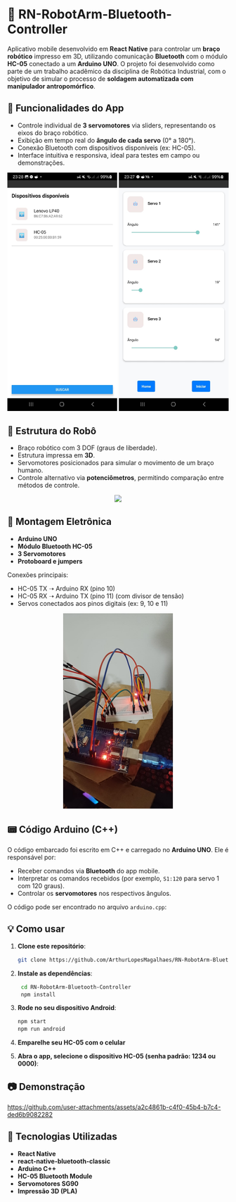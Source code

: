 # 🤖 RN-RobotArm-Bluetooth-Controller

Aplicativo mobile desenvolvido em **React Native** para controlar um **braço robótico** impresso em 3D, utilizando comunicação **Bluetooth** com o módulo **HC-05** conectado a um **Arduino UNO**. O projeto foi desenvolvido como parte de um trabalho acadêmico da disciplina de Robótica Industrial, com o objetivo de simular o processo de **soldagem automatizada com manipulador antropomórfico**.

## 📱 Funcionalidades do App

- Controle individual de **3 servomotores** via sliders, representando os eixos do braço robótico.
- Exibição em tempo real do **ângulo de cada servo** (0° a 180°).
- Conexão Bluetooth com dispositivos disponíveis (ex: HC-05).
- Interface intuitiva e responsiva, ideal para testes em campo ou demonstrações.

<p align="center">
 
  <img src="https://github.com/ArthurLopesMagalhaes/RN-RobotArm-Bluetooth-Controller/blob/main/screen2.jpeg?raw=true" width="250" />
  <img src="https://github.com/ArthurLopesMagalhaes/RN-RobotArm-Bluetooth-Controller/blob/main/screen1.jpeg?raw=true" width="250" />
</p>

## 🤖 Estrutura do Robô

- Braço robótico com 3 DOF (graus de liberdade).
- Estrutura impressa em **3D**.
- Servomotores posicionados para simular o movimento de um braço humano.
- Controle alternativo via **potenciômetros**, permitindo comparação entre métodos de controle.

<p align="center">
  <img src="https://github.com/ArthurLopesMagalhaes/RN-RobotArm-Bluetooth-Controller/blob/main/assets/screenshots/robot_arm.png" width="300" />
</p>

## 🔌 Montagem Eletrônica

- **Arduino UNO**
- **Módulo Bluetooth HC-05**
- **3 Servomotores**
- **Protoboard e jumpers**

Conexões principais:

- HC-05 TX ➝ Arduino RX (pino 10)
- HC-05 RX ➝ Arduino TX (pino 11) (com divisor de tensão)
- Servos conectados aos pinos digitais (ex: 9, 10 e 11)

<p align="center">
   <img src="https://github.com/ArthurLopesMagalhaes/RN-RobotArm-Bluetooth-Controller/blob/main/arduino.jpeg?raw=true" width="250" />
</p>

## 📟 Código Arduino (C++)

O código embarcado foi escrito em C++ e carregado no **Arduino UNO**. Ele é responsável por:

- Receber comandos via **Bluetooth** do app mobile.
- Interpretar os comandos recebidos (por exemplo, `S1:120` para servo 1 com 120 graus).
- Controlar os **servomotores** nos respectivos ângulos.

O código pode ser encontrado no arquivo `arduino.cpp`:


## 💡 Como usar

1. **Clone este repositório**:
   ```bash
   git clone https://github.com/ArthurLopesMagalhaes/RN-RobotArm-Bluetooth-Controller.git
   ```
2. **Instale as dependências**:
   ```bash
    cd RN-RobotArm-Bluetooth-Controller
    npm install
   ```
3. **Rode no seu dispositivo Android**:

   ```bash
   npm start
   npm run android
   ```

4. **Emparelhe seu HC-05 com o celular**

5. **Abra o app, selecione o dispositivo HC-05 (senha padrão: 1234 ou 0000)**:

## 📷 Demonstração

https://github.com/user-attachments/assets/a2c4861b-c4f0-45b4-b7c4-ded6b9082282


## 🧠 Tecnologias Utilizadas

- **React Native**
- **react-native-bluetooth-classic**
- **Arduino C++**
- **HC-05 Bluetooth Module**
- **Servomotores SG90**
- **Impressão 3D (PLA)**
